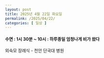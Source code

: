 ```yaml
---
layout: post
title: 2025년 4월 22일 화요일
permalink: /2025/04/22/
categories: [ 일상 ]
---
```

#### 수면 : 1시 30분 ~ 10시 : 하루종일 엄청나게 비가 왔다<br/>
외숙모 장례식 - 천안 단국대 병원